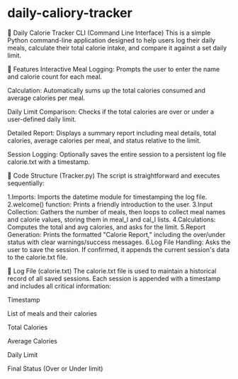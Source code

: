 # daily-caliory-tracker #

🥗 Daily Calorie Tracker CLI (Command Line Interface)
This is a simple Python command-line application designed to help users log their daily meals, calculate their total calorie intake, and compare it against a set daily limit.

🌟 Features
Interactive Meal Logging: Prompts the user to enter the name and calorie count for each meal.

Calculation: Automatically sums up the total calories consumed and average calories per meal.

Daily Limit Comparison: Checks if the total calories are over or under a user-defined daily limit.

Detailed Report: Displays a summary report including meal details, total calories, average calories per meal, and status relative to the limit.

Session Logging: Optionally saves the entire session to a persistent log file calorie.txt with a timestamp.

📝 Code Structure (Tracker.py)
The script is straightforward and executes sequentially:

1.Imports: Imports the datetime module for timestamping the log file.
2.welcome() function: Prints a friendly introduction to the user.
3.Input Collection: Gathers the number of meals, then loops to collect meal names and calorie values, storing them in meal_l and cal_l lists.
4.Calculations: Computes the total and avg calories, and asks for the limit.
5.Report Generation: Prints the formatted "Calorie Report," including the over/under status with clear warnings/success messages.
6.Log File Handling: Asks the user to save the session. If confirmed, it appends the current session's data to the calorie.txt file.


📜 Log File (calorie.txt)
The calorie.txt file is used to maintain a historical record of all saved sessions. Each session is appended with a timestamp and includes all critical information:

Timestamp

List of meals and their calories

Total Calories

Average Calories

Daily Limit

Final Status (Over or Under limit)

